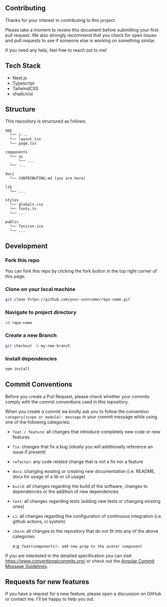 ## Contributing

Thanks for your interest in contributing to this project.

Please take a moment to review this document before submitting your first pull request. We also strongly recommend that you check for open issues and pull requests to see if someone else is working on something similar.

If you need any help, feel free to reach out to me!

## Tech Stack

- Next.js
- Typescript
- TailwindCSS
- shadcn/ui

## Structure
This repository is structured as follows:

```
app
  └── /...
  └── layout.tsx
  └── page.tsx

components
  └── ui
      └── ...
  └── ...

docs
  └── CONTRIBUTING.md (you are here)

lib
  └── ...

styles
  └── globals.css
  └── fonts.ts
  └── ...

public
  └── favicon.ico
  └── ...
```

## Development

### Fork this repo

You can fork this repo by clicking the fork button in the top right corner of this page.

### Clone on your local machine

```bash
git clone https://github.com/your-username/repo-name.git
```

### Navigate to project directory

```bash
cd repo-name
```

### Create a new Branch

```bash
git checkout -b my-new-branch
```

### Install dependencies

```bash
npm install
```

## Commit Conventions

Before you create a Pull Request, please check whether your commits comply with
the commit conventions used in this repository.

When you create a commit we kindly ask you to follow the convention
`category(scope or module): message` in your commit message while using one of
the following categories:

- `feat / feature`: all changes that introduce completely new code or new
  features
- `fix`: changes that fix a bug (ideally you will additionally reference an
  issue if present)
- `refactor`: any code related change that is not a fix nor a feature
- `docs`: changing existing or creating new documentation (i.e. README, docs for
  usage of a lib or cli usage)
- `build`: all changes regarding the build of the software, changes to
  dependencies or the addition of new dependencies
- `test`: all changes regarding tests (adding new tests or changing existing
  ones)
- `ci`: all changes regarding the configuration of continuous integration (i.e.
  github actions, ci system)
- `chore`: all changes to the repository that do not fit into any of the above
  categories

  e.g. `feat(components): add new prop to the avatar component`

If you are interested in the detailed specification you can visit
https://www.conventionalcommits.org/ or check out the
[Angular Commit Message Guidelines](https://github.com/angular/angular/blob/22b96b9/CONTRIBUTING.md#-commit-message-guidelines).

## Requests for new features
If you have a request for a new feature, please open a discussion on GitHub or contact me. I'll be happy to help you out.
